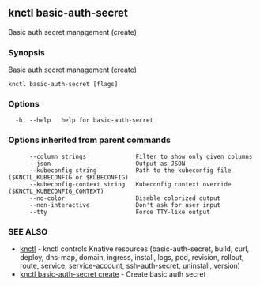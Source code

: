 ## knctl basic-auth-secret

Basic auth secret management (create)

### Synopsis

Basic auth secret management (create)

```
knctl basic-auth-secret [flags]
```

### Options

```
  -h, --help   help for basic-auth-secret
```

### Options inherited from parent commands

```
      --column strings              Filter to show only given columns
      --json                        Output as JSON
      --kubeconfig string           Path to the kubeconfig file ($KNCTL_KUBECONFIG or $KUBECONFIG)
      --kubeconfig-context string   Kubeconfig context override ($KNCTL_KUBECONFIG_CONTEXT)
      --no-color                    Disable colorized output
      --non-interactive             Don't ask for user input
      --tty                         Force TTY-like output
```

### SEE ALSO

* [knctl](knctl.md)	 - knctl controls Knative resources (basic-auth-secret, build, curl, deploy, dns-map, domain, ingress, install, logs, pod, revision, rollout, route, service, service-account, ssh-auth-secret, uninstall, version)
* [knctl basic-auth-secret create](knctl_basic-auth-secret_create.md)	 - Create basic auth secret

